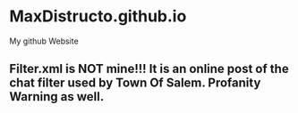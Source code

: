 # MaxDistructo.github.io
My github Website

## Filter.xml is NOT mine!!! It is an online post of the chat filter used by Town Of Salem. Profanity Warning as well.
